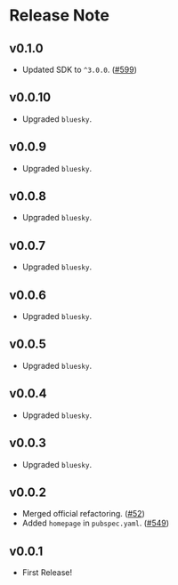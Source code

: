 # Release Note

## v0.1.0

- Updated SDK to `^3.0.0`. ([#599](https://github.com/myConsciousness/atproto.dart/issues/599))

## v0.0.10

- Upgraded `bluesky`.

## v0.0.9

- Upgraded `bluesky`.

## v0.0.8

- Upgraded `bluesky`.

## v0.0.7

- Upgraded `bluesky`.

## v0.0.6

- Upgraded `bluesky`.

## v0.0.5

- Upgraded `bluesky`.

## v0.0.4

- Upgraded `bluesky`.

## v0.0.3

- Upgraded `bluesky`.

## v0.0.2

- Merged official refactoring. ([#52](https://github.com/myConsciousness/atproto.dart/issues/52))
- Added `homepage` in `pubspec.yaml`. ([#549](https://github.com/myConsciousness/atproto.dart/issues/549))

## v0.0.1

- First Release!
